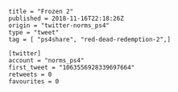 ```
title = "Frozen 2"
published = 2018-11-16T22:18:26Z
origin = "twitter-norms_ps4"
type = "tweet"
tag = [ "ps4share", "red-dead-redemption-2",]

[twitter]
account = "norms_ps4"
first_tweet = "1063556928339697664"
retweets = 0
favourites = 0
```

<p class='image'><img src='https://mnf.m17s.net/2018/11/16/DsKDYzGXcAE0uH-.jpg' alt=''></p>

